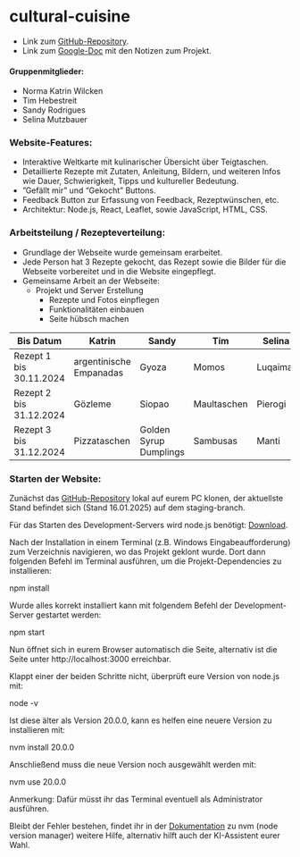 # cultural-cuisine
- Link zum [GitHub-Repository](https://github.com/Selina-Mutz/cultural-cuisine).
- Link zum [Google-Doc](https://docs.google.com/document/d/1XKtVvjKM9jpOuef7wFVSK_b8g2kQpW-vZQC78JlXPw0/edit?pli=1&tab=t.0#heading=h.249yeeusaif8) mit den Notizen zum Projekt.

#### Gruppenmitglieder:
- Norma Katrin Wilcken
- Tim Hebestreit
- Sandy Rodrigues
- Selina Mutzbauer


### Website-Features:
- Interaktive Weltkarte mit kulinarischer Übersicht über Teigtaschen.
- Detaillierte Rezepte mit Zutaten, Anleitung, Bildern, und weiteren Infos wie Dauer, Schwierigkeit, Tipps und kultureller Bedeutung.
- ”Gefällt mir” und “Gekocht” Buttons.
- Feedback Button zur Erfassung von Feedback, Rezeptwünschen, etc.
- Architektur: Node.js, React, Leaflet, sowie JavaScript, HTML, CSS.


### Arbeitsteilung / Rezepteverteilung:
- Grundlage der Webseite wurde gemeinsam erarbeitet.
- Jede Person hat 3 Rezepte gekocht, das Rezept sowie die Bilder für die Webseite vorbereitet und in die Website eingepflegt.
- Gemeinsame Arbeit an der Webseite:
  - Projekt und Server Erstellung
	- Rezepte und Fotos einpflegen
	- Funktionalitäten einbauen
	- Seite hübsch machen


Bis Datum  | Katrin | Sandy | Tim | Selina
------------- | ------------- | ------------- | ------------- | ------------- 
Rezept 1 bis 30.11.2024 | argentinische Empanadas | Gyoza  | Momos | Luqaimat  
Rezept 2 bis 31.12.2024 | Gözleme | Siopao  | Maultaschen | Pierogi  
Rezept 3 bis 31.12.2024 | Pizzataschen | Golden Syrup Dumplings | Sambusas | Manti


### Starten der Website:

Zunächst das [GitHub-Repository](https://github.com/Selina-Mutz/cultural-cuisine) lokal auf eurem PC klonen, der aktuellste Stand befindet sich (Stand 16.01.2025) auf dem staging-branch.

Für das Starten des Development-Servers wird node.js benötigt: [Download](https://nodejs.org/en/download).

Nach der Installation in einem Terminal (z.B. Windows Eingabeaufforderung) zum Verzeichnis navigieren, wo das Projekt geklont wurde. Dort dann folgenden Befehl im Terminal ausführen, um die Projekt-Dependencies zu installieren:

npm install

Wurde alles korrekt installiert kann mit folgendem Befehl der Development-Server gestartet werden:

npm start

Nun öffnet sich in eurem Browser automatisch die Seite, alternativ ist die Seite unter http://localhost:3000 erreichbar. 

Klappt einer der beiden Schritte nicht, überprüft eure Version von node.js mit:

node -v

Ist diese älter als Version 20.0.0, kann es helfen eine neuere Version zu installieren mit:

nvm install 20.0.0

Anschließend muss die neue Version noch ausgewählt werden mit:

nvm use 20.0.0

Anmerkung: Dafür müsst ihr das Terminal eventuell als Administrator ausführen.

Bleibt der Fehler bestehen, findet ihr in der [Dokumentation](https://docs.npmjs.com/downloading-and-installing-node-js-and-npm) zu nvm (node version manager) weitere Hilfe, alternativ hilft auch der KI-Assistent eurer Wahl.